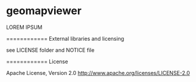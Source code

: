 geomapviewer
============

LOREM IPSUM

============
External libraries and licensing

see LICENSE folder and NOTICE file

============
License

Apache License, Version 2.0 http://www.apache.org/licenses/LICENSE-2.0
